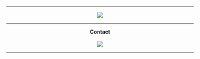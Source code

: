                                                             
-----
<p align = "center">
<img src="https://tenor.com/view/smoking-smoke-anime-boy-guy-gif-17324366">
</p>
 
-----
<p align = "center"><strong>Contact<strong><br><br>
<img src="https://discord.c99.nl/widget/theme-3/456142146299494402.png">
</p>
 
----- 
